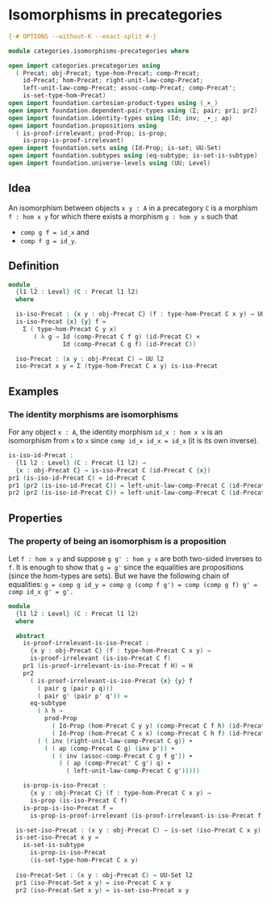 # Isomorphisms in precategories

```agda
{-# OPTIONS --without-K --exact-split #-}

module categories.isomorphisms-precategories where

open import categories.precategories using
  ( Precat; obj-Precat; type-hom-Precat; comp-Precat;
    id-Precat; hom-Precat; right-unit-law-comp-Precat;
    left-unit-law-comp-Precat; assoc-comp-Precat; comp-Precat';
    is-set-type-hom-Precat)
open import foundation.cartesian-product-types using (_×_)
open import foundation.dependent-pair-types using (Σ; pair; pr1; pr2)
open import foundation.identity-types using (Id; inv; _∙_; ap)
open import foundation.propositions using
  ( is-proof-irrelevant; prod-Prop; is-prop;
    is-prop-is-proof-irrelevant)
open import foundation.sets using (Id-Prop; is-set; UU-Set)
open import foundation.subtypes using (eq-subtype; is-set-is-subtype)
open import foundation.universe-levels using (UU; Level)
```

## Idea

An isomorphism between objects `x y : A` in a precategory `C` is a morphism `f : hom x y` for which there exists a morphism `g : hom y x` such that
- `comp g f = id_x` and
- `comp f g = id_y`.

## Definition

```agda
module _
  {l1 l2 : Level} (C : Precat l1 l2)
  where

  is-iso-Precat : {x y : obj-Precat C} (f : type-hom-Precat C x y) → UU l2
  is-iso-Precat {x} {y} f =
    Σ ( type-hom-Precat C y x)
       ( λ g → Id (comp-Precat C f g) (id-Precat C) ×
               Id (comp-Precat C g f) (id-Precat C))

  iso-Precat : (x y : obj-Precat C) → UU l2
  iso-Precat x y = Σ (type-hom-Precat C x y) is-iso-Precat
```

## Examples

### The identity morphisms are isomorphisms

For any object `x : A`, the identity morphism `id_x : hom x x` is an isomorphism from `x` to `x` since `comp id_x id_x = id_x` (it is its own inverse).

```agda
is-iso-id-Precat :
  {l1 l2 : Level} (C : Precat l1 l2) →
  {x : obj-Precat C} → is-iso-Precat C (id-Precat C {x})
pr1 (is-iso-id-Precat C) = id-Precat C
pr1 (pr2 (is-iso-id-Precat C)) = left-unit-law-comp-Precat C (id-Precat C)
pr2 (pr2 (is-iso-id-Precat C)) = left-unit-law-comp-Precat C (id-Precat C)
```

## Properties

### The property of being an isomorphism is a proposition

Let `f : hom x y` and suppose `g g' : hom y x` are both two-sided inverses to `f`. It is enough to show that `g = g'` since the equalities are propositions (since the hom-types are sets). But we have the following chain of equalities:
`g = comp g id_y
   = comp g (comp f g')
   = comp (comp g f) g'
   = comp id_x g'
   = g'.`

```agda
module _
  {l1 l2 : Level} (C : Precat l1 l2)
  where

  abstract
    is-proof-irrelevant-is-iso-Precat :
      {x y : obj-Precat C} (f : type-hom-Precat C x y) →
      is-proof-irrelevant (is-iso-Precat C f)
    pr1 (is-proof-irrelevant-is-iso-Precat f H) = H
    pr2
      ( is-proof-irrelevant-is-iso-Precat {x} {y} f
        ( pair g (pair p q)))
        ( pair g' (pair p' q')) =
      eq-subtype
        ( λ h →
          prod-Prop
            ( Id-Prop (hom-Precat C y y) (comp-Precat C f h) (id-Precat C))
            ( Id-Prop (hom-Precat C x x) (comp-Precat C h f) (id-Precat C)))
        ( ( inv (right-unit-law-comp-Precat C g)) ∙
          ( ( ap (comp-Precat C g) (inv p')) ∙
            ( ( inv (assoc-comp-Precat C g f g')) ∙
              ( ( ap (comp-Precat' C g') q) ∙
                ( left-unit-law-comp-Precat C g')))))

    is-prop-is-iso-Precat :
      {x y : obj-Precat C} (f : type-hom-Precat C x y) →
      is-prop (is-iso-Precat C f)
    is-prop-is-iso-Precat f =
      is-prop-is-proof-irrelevant (is-proof-irrelevant-is-iso-Precat f)

  is-set-iso-Precat : (x y : obj-Precat C) → is-set (iso-Precat C x y)
  is-set-iso-Precat x y =
    is-set-is-subtype
      is-prop-is-iso-Precat
      (is-set-type-hom-Precat C x y)
      
  iso-Precat-Set : (x y : obj-Precat C) → UU-Set l2
  pr1 (iso-Precat-Set x y) = iso-Precat C x y
  pr2 (iso-Precat-Set x y) = is-set-iso-Precat x y
```
